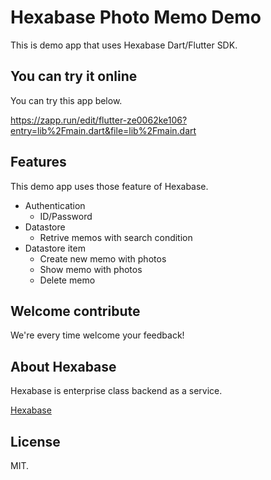 # Hexabase Photo Memo Demo

This is demo app that uses Hexabase Dart/Flutter SDK.

## You can try it online

You can try this app below.

https://zapp.run/edit/flutter-ze0062ke106?entry=lib%2Fmain.dart&file=lib%2Fmain.dart

## Features

This demo app uses those feature of Hexabase.

- Authentication
	- ID/Password
- Datastore
	- Retrive memos with search condition
- Datastore item
	- Create new memo with photos
	- Show memo with photos
	- Delete memo

## Welcome contribute

We're every time welcome your feedback!

## About Hexabase

Hexabase is enterprise class backend as a service.

[Hexabase](https://www.hexabase.com/)

## License

MIT.
